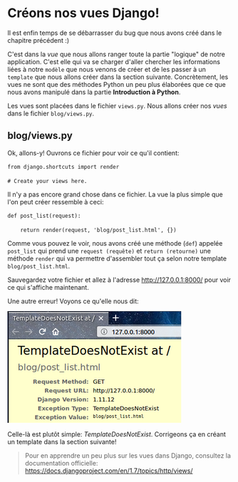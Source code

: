 # Créons nos vues Django!

Il est enfin temps de se débarrasser du bug que nous avons créé dans le chapitre précédent :)

C'est dans la *vue* que nous allons ranger toute la partie "logique" de notre application. C'est elle qui va se charger d'aller chercher les informations liées à notre `modèle` que nous venons de créer et de les passer à un `template` que nous allons créer dans la section suivante. Concrètement, les vues ne sont que des méthodes Python un peu plus élaborées que ce que nous avons manipulé dans la partie **Introduction à Python**.

Les vues sont placées dans le fichier `views.py`. Nous allons créer nos *vues* dans le fichier `blog/views.py`.

## blog/views.py

Ok, allons-y! Ouvrons ce fichier pour voir ce qu'il contient:

    from django.shortcuts import render
    
    # Create your views here.
    

Il n'y a pas encore grand chose dans ce fichier. La vue la plus simple que l'on peut créer ressemble à ceci:

    def post_list(request):
    
        return render(request, 'blog/post_list.html', {})
    

Comme vous pouvez le voir, nous avons créé une méthode (`def`) appelée `post_list` qui prend une `request (requête)` et `return (retourne)` une méthode `render` qui va permettre d'assembler tout ça selon notre template `blog/post_list.html`.

Sauvegardez votre fichier et allez à l'adresse http://127.0.0.1:8000/ pour voir ce qui s'affiche maintenant.

Une autre erreur! Voyons ce qu'elle nous dit:

![Erreur][1]

 [1]: images/error.png

Celle-là est plutôt simple: *TemplateDoesNotExist*. Corrigeons ça en créant un template dans la section suivante!

> Pour en apprendre un peu plus sur les vues dans Django, consultez la documentation officielle: https://docs.djangoproject.com/en/1.7/topics/http/views/
